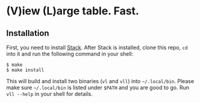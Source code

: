 (V)iew (L)arge table. Fast.
===========================

Installation
------------

First, you need to install [Stack](https://docs.haskellstack.org/en/stable/README/). After Stack is
installed, clone this repo, `cd` into it and run the following command in your
shell:

    $ make
    $ make install

This will build and install two binaries (`vl` and `vll`) into `~/.local/bin`.
Please make sure `~/.local/bin` is listed under `$PATH` and you are good to go. Run `vll
--help` in your shell for details.
